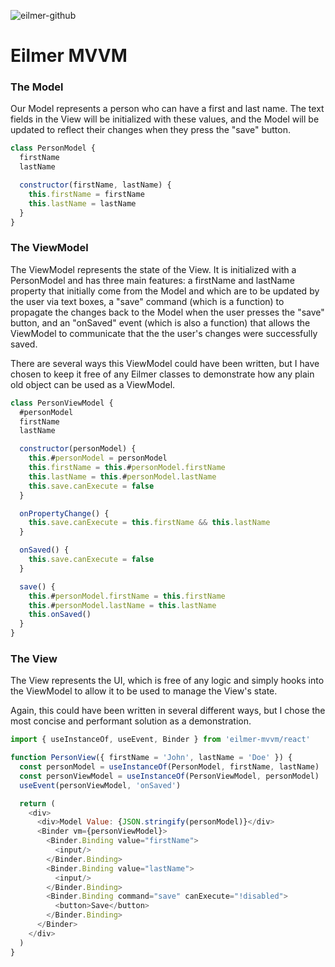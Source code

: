 ![eilmer-github](https://user-images.githubusercontent.com/3416486/169549391-252a8846-7be9-4d27-9d60-70b250b28b2f.png)
# Eilmer MVVM

### The Model

Our Model represents a person who can have a first and last name. The text fields in the View will be initialized with these values, and the Model will be updated to reflect their changes when they press the "save" button.

```javascript
class PersonModel {
  firstName
  lastName

  constructor(firstName, lastName) {
    this.firstName = firstName
    this.lastName = lastName
  }
}
```
### The ViewModel

The ViewModel represents the state of the View. It is initialized with a PersonModel and has three main features: a firstName and lastName property that initially come from the Model and which are to be updated by the user via text boxes, a "save" command (which is a function) to propagate the changes back to the Model when the user presses the "save" button, and an "onSaved" event (which is also a function) that allows the ViewModel to communicate that the the user's changes were successfully saved.

There are several ways this ViewModel could have been written, but I have chosen to keep it free of any Eilmer classes to demonstrate how any plain old object can be used as a ViewModel.

```javascript
class PersonViewModel {
  #personModel
  firstName
  lastName

  constructor(personModel) {
    this.#personModel = personModel
    this.firstName = this.#personModel.firstName
    this.lastName = this.#personModel.lastName
    this.save.canExecute = false
  }

  onPropertyChange() {
    this.save.canExecute = this.firstName && this.lastName
  }

  onSaved() {
    this.save.canExecute = false
  }

  save() {
    this.#personModel.firstName = this.firstName
    this.#personModel.lastName = this.lastName
    this.onSaved()
  }
}
```
### The View

The View represents the UI, which is free of any logic and simply hooks into the ViewModel to allow it to be used to manage the View's state.

Again, this could have been written in several different ways, but I chose the most concise and performant solution as a demonstration.

```javascript
import { useInstanceOf, useEvent, Binder } from 'eilmer-mvvm/react'

function PersonView({ firstName = 'John', lastName = 'Doe' }) {
  const personModel = useInstanceOf(PersonModel, firstName, lastName)
  const personViewModel = useInstanceOf(PersonViewModel, personModel)
  useEvent(personViewModel, 'onSaved')

  return (
    <div>
      <div>Model Value: {JSON.stringify(personModel)}</div>
      <Binder vm={personViewModel}>
        <Binder.Binding value="firstName">
          <input/>
        </Binder.Binding>
        <Binder.Binding value="lastName">
          <input/>
        </Binder.Binding>
        <Binder.Binding command="save" canExecute="!disabled">
          <button>Save</button>
        </Binder.Binding>
      </Binder>
    </div>
  )
}
```
